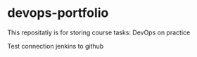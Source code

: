 # devops-portfolio

This repositatiy is for storing course tasks: DevOps on practice


Test connection jenkins to github
